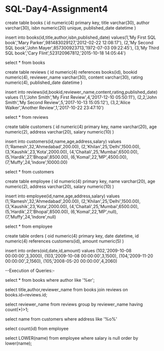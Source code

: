 # SQL-Day4-Assignment4

create table books
(
id numeric(4) primary key,
title varchar(30),
author varchar(30),
isbn numeric(20) unique,
published_date datetime
)

insert into books(id,title,author,isbn,published_date) values(1,'My First SQL book','Mary Parker',981483029127,'2012-02-22 12:08:17'),
(2,'My Second SQL book','John Mayer',857300923713,'1972-07-03 09:22:45'),
(3,'My Third SQL book','Cary Flint',523120967812,'2015-10-18 14:05:44')

select * from books

create table reviews
(
id numeric(4) references books(id),
bookid numeric(4),
reviewer_name varchar(30),
content varchar(30),
rating numeric(4),
published_date datetime
)

insert into reviews(id,bookid,reviewer_name,content,rating,published_date)
values
(1,1,'John Smith','My First Review',4,'2017-12-10 05:50:11'),
(2,2,'John Smith','My Second Review',5,'2017-10-13 15:05:12'),
(3,2,'Alice Walker','Another Review',1,'2017-10-22 23:47:10')

select * from reviews

create table customers
(
id numeric(4) primary key,
name varchar(20),
age numeric(2),
address varchar(20),
salary numeric(10)
)

insert into customers(id,name,age,address,salary)
values
(1,'Ramesh',32,'Ahmedabad',200.00),
(2,'Khilan',25,'Delhi',1500.00),
(3,'Kaushik',23,'Kota',2000.00),
(4,'Chaitali',25,'Mumbai',6500.00),
(5,'Hardik',27,'Bhopal',8500.00),
(6,'Komal',22,'MP',4500.00),
(7,'Muffy',24,'Indore',10000.00)

select * from customers

create table employee
(
id numeric(4) primary key,
name varchar(20),
age numeric(2),
address varchar(20),
salary numeric(10)
)

insert into employee(id,name,age,address,salary)
values
(1,'Ramesh',32,'Ahmedabad',200.00),
(2,'Khilan',25,'Delhi',1500.00),
(3,'Kaushik',23,'Kota',2000.00),
(4,'Chaitali',25,'Mumbai',6500.00),
(5,'Hardik',27,'Bhopal',8500.00),
(6,'Komal',22,'MP',null),
(7,'Muffy',24,'Indore',null)

select * from employee

create table orders
(
oid numeric(4) primary key,
date datetime,
id numeric(4) references customers(id),
amount numeric(5)
)

insert into orders(oid,date,id,amount)
values
(102,'2009-10-08 00:00:00',3,3000),
(103,'2009-10-08 00:00:00',3,1500),
(104,'2009-11-20 00:00:00',2,1560),
(105,'2008-05-20 00:00:00',4,2060)


--Execution of Queries:-

select * from books where author like '%er';

select title,author,reviewer_name from books join reviews on books.id=reviews.id;

select reviewer_name from reviews group by reviewer_name having count(*)>1;

select name from customers where address like '%o%'

select count(id) from employee

select LOWER(name) from employee where salary is null order by lower(name);


